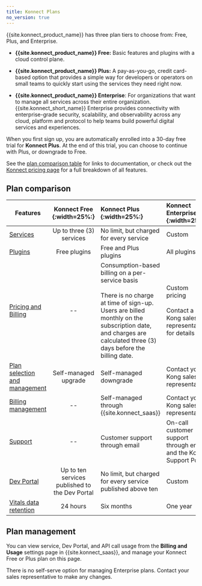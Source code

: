 ```yaml
---
title: Konnect Plans
no_version: true
---
```


{{site.konnect_product_name}} has three plan tiers to choose from: Free, Plus,
and Enterprise.

* **{{site.konnect_product_name}} Free:** Basic features and plugins with a
cloud control plane.

* **{{site.konnect_product_name}} Plus:** A pay-as-you-go, credit card-based
option that provides a simple way for developers or operators on small teams to
quickly start using the services they need right now.

* **{{site.konnect_product_name}} Enterprise**: For organizations that want to
manage all services across their entire organization. {{site.konnect_short_name}}
Enterprise provides connectivity with enterprise-grade security, scalability,
and observability across any cloud, platform and protocol to help teams build
powerful digital services and experiences.

When you first sign up, you are automatically enrolled into a
30-day free trial for **Konnect Plus**. At the end of this trial, you can
choose to continue with Plus, or downgrade to Free.

See the [plan comparison table](#plan-comparison) for links to
documentation, or check out the
[Konnect pricing page](https://konghq.com/pricing) for a full breakdown of all
features.

## Plan comparison

 Features                        | Konnect Free {:width=25%:} | Konnect Plus {:width=25%:} | Konnect Enterprise {:width=25%:}
---------------------------------|:--------------------------:|:---------------------------|:------------------
[Services](/konnect/servicehub/) | Up to three (3) services | No limit, but charged for every service | Custom
[Plugins](/hub/)                 | Free plugins | Free and Plus plugins | All plugins
[Pricing and Billing](/konnect/account-management) | -- | Consumption-based billing on a per-service basis <br><br> There is no charge at time of sign-up. Users are billed monthly on the subscription date, and charges are calculated three (3) days before the billing date. | Custom pricing <br><br> Contact a Kong sales representative for details
[Plan selection and management](/konnect-platform/plans) | Self-managed upgrade | Self-managed downgrade | Contact your Kong sales representative
[Billing management](/konnect/account-management/billing)  | -- | Self-managed through {{site.konnect_saas}} | Contact your Kong sales representative
[Support](https://support.konghq.com)         | --       | Customer support through email | On-call customer support through email and the Kong Support Portal
[Dev Portal](/konnect/dev-portal/)            | Up to ten services published to the Dev Portal  | No limit, but charged for every service published above ten | Custom
[Vitals data retention](/konnect/vitals)      | 24 hours | Six months | One year


## Plan management

You can view service, Dev Portal, and API call usage from the **Billing and Usage**
settings page in {{site.konnect_saas}}, and manage your Konnect Free or Plus
plan on this page.

There is no self-serve option for managing Enterprise plans.
Contact your sales representative to make any changes.
